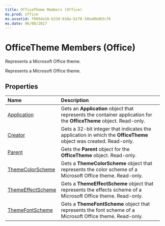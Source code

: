 ```yaml
---
title: OfficeTheme Members (Office)
ms.prod: office
ms.assetid: f905de10-b23d-638a-b170-34ba0bd03cf8
ms.date: 06/08/2017
---
```



# OfficeTheme Members (Office)
Represents a Microsoft Office theme.

Represents a Microsoft Office theme.


## Properties



|**Name**|**Description**|
|:-----|:-----|
|[Application](officetheme-application-property-office.md)|Gets an  **Application** object that represents the container application for the **OfficeTheme** object. Read-only.|
|[Creator](officetheme-creator-property-office.md)|Gets a 32-bit integer that indicates the application in which the  **OfficeTheme** object was created. Read-only.|
|[Parent](officetheme-parent-property-office.md)|Gets the  **Parent** object for the **OfficeTheme** object. Read-only.|
|[ThemeColorScheme](officetheme-themecolorscheme-property-office.md)|Gets a  **ThemeColorScheme** object that represents the color scheme of a Microsoft Office theme. Read-only.|
|[ThemeEffectScheme](officetheme-themeeffectscheme-property-office.md)|Gets a  **ThemeEffectScheme** object that represents the effects scheme of a Microsoft Office theme. Read-only.|
|[ThemeFontScheme](officetheme-themefontscheme-property-office.md)|Gets a  **ThemeFontScheme** object that represents the font scheme of a Microsoft Office theme. Read-only.|


